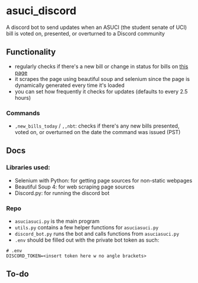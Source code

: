 # asuci_discord
A discord bot to send updates when an ASUCI (the student senate of UCI) bill is voted on, presented, or overturned to a Discord community

## Functionality
 - regularly checks if there's a new bill or change in status for bills on [this page]("https://www.asuci.uci.edu/senate/legislation/")
 - it scrapes the page using beautiful soup and selenium since the page is dynamically generated every time it's loaded
 - you can set how frequently it checks for updates (defaults to every 2.5 hours) 

### Commands
 - `,new_bills_today` / `,,nbt`: checks if there's any new bills presented, voted on, or overturned on the date the command was issued (PST)

## Docs
### Libraries used:
 - Selenium with Python: for getting page sources for non-static webpages
 - Beautiful Soup 4: for web scraping page sources
 - Discord.py: for running the discord bot

### Repo
 - `asuciasuci.py` is the main program
 - `utils.py` contains a few helper functions for `asuciasuci.py`
 - `discord_bot.py` runs the bot and calls functions from `asuciasuci.py`
 - `.env` should be filled out with the private bot token as such: 
```
# .env
DISCORD_TOKEN=<insert token here w no angle brackets>
```

## To-do
